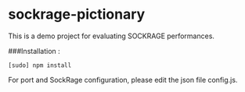 sockrage-pictionary
===================

This is a demo project for evaluating SOCKRAGE performances.

###Installation : 

    [sudo] npm install
    
For port and SockRage configuration, please edit the json file config.js.
